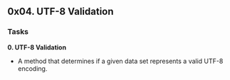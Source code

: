## 0x04. UTF-8 Validation

### Tasks

**0. UTF-8 Validation**
- A method that determines if a given data set represents a valid UTF-8 encoding.
